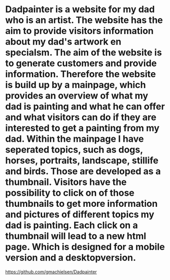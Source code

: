 # Dadpainter is a website for my dad who is an artist. The website has the aim to provide visitors information about my dad's artwork en specialsm. The aim of the website is to generate customers and provide information. Therefore the website is build up by a mainpage, which provides an overview of what my dad is painting and what he can offer and what visitors can do if they are interested to get a painting from my dad. Within the mainpage I have seperated topics, such as dogs, horses, portraits, landscape, stillife and birds. Those are developed as a thumbnail. Visitors have the possibility to click on of those thumbnails to get more information and pictures of different topics my dad is painting. Each click on a thumbnail will lead to a new html page. Which is designed for a mobile version and a desktopversion.    
https://github.com/gmachielsen/Dadpainter
